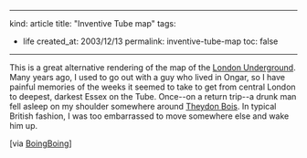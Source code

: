 -----
kind: article
title: "Inventive Tube map"
tags:
- life
created_at: 2003/12/13
permalink: inventive-tube-map
toc: false
-----

<p>This is a great alternative rendering of the map of the <a href="http://craphound.com/images/tubemap.jpg">London Underground</a>. Many years ago, I used to go out with a guy who lived in Ongar, so I have painful memories of the weeks it seemed to take to get from central London to deepest, darkest Essex on the Tube. Once--on a return trip--a drunk man fell asleep on my shoulder somewhere around <a href="http://www.theydon.org.uk/">Theydon Bois</a>. In typical British fashion, I was too embarrassed to move somewhere else and wake him up.</p>

<p>[via <a href="http://boingboing.net/">BoingBoing</a>]</p>


